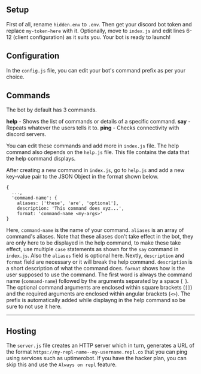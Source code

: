 ## Setup

First of all, rename `hidden.env` to `.env`. Then get your discord bot token and replace `my-token-here` with it.
Optionally, move to `index.js` and edit lines 6-12 (client configuration) as it suits you.
Your bot is ready to launch!

## Configuration

In the `config.js` file, you can edit your bot's command prefix as per your choice.

## Commands

The bot by default has 3 commands.

**help** - Shows the list of commands or details of a specific command.
**say**  - Repeats whatever the users tells it to.
**ping** - Checks connectivity with discord servers.

You can edit these commands and add more in `index.js` file.
The help command also depends on the `help.js` file. This file contains the data that the help command displays.

After creating a new command in `index.js`, go to `help.js` and add a new key-value pair to the JSON Object in the format shown below.
```JS
{
  ...,
  'command-name': {
    aliases: ['these', 'are', 'optional'],
    description: 'This command does xyz...',
    format: 'command-name <my-args>'
}
```

Here, `command-name` is the name of your command. `aliases` is an array of command's aliases. Note that these aliases don't take effect in the bot, they are only here to be displayed in the help command, to make these take effect, use multiple `case` statements as shown for the `say` command in `index.js`. Also the `aliases` field is optional here.
Nextly, `description` and `format` field are necessary or it will break the help command.
`description` is a short description of what the command does.
`format` shows how is the user supposed to use the command. The first word is always the command name (`command-name`) followed by the arguments separated by a space (` `). The optional command arguments are enclosed within square brackets (`[]`) and the required arguments are enclosed within angular brackets (`<>`). The prefix is automatically added while displayng in the help command so be sure to not use it here.

---

## Hosting

The `server.js` file creates an HTTP server which in turn, generates a URL of the format `https://my-repl-name--my-username.repl.co` that you can ping using services such as uptimerobot. If you have the hacker plan, you can skip this and use the `Always on repl` feature.